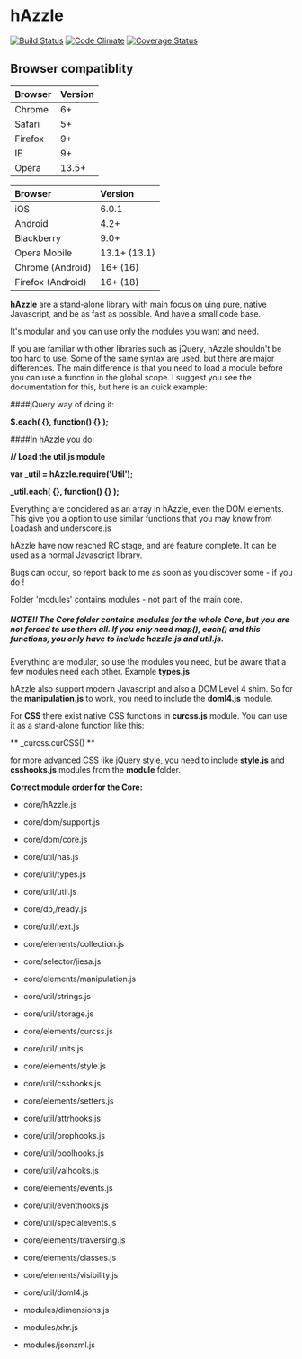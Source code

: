 hAzzle
======

[![Build Status](https://travis-ci.org/hazzlejs/hAzzleJS.svg?branch=master)](https://travis-ci.org/hazzlejs/hAzzleJS) [![Code Climate](https://codeclimate.com/github/hazzlejs/hAzzleJS.png)](https://codeclimate.com/github/hazzlejs/hAzzleJS) [![Coverage Status](https://coveralls.io/repos/mehranhatami/hAzzleJS/badge.png?branch=master)](https://coveralls.io/r/mehranhatami/hAzzleJS?branch=master)

Browser compatiblity
--------------------

<table>
<thead>
<tr>
<th id="browser" style="text-align:left;"> Browser </th>
<th id="version" style="text-align:left;"> Version </th>
</tr>
</thead>

<tbody>
<tr>
<td style="text-align:left;"> Chrome  </td>
<td style="text-align:left;">6+       </td>
</tr>

<tr>
<td style="text-align:left;"> Safari  </td>
<td style="text-align:left;">5+       </td>
</tr>

<tr>
<td style="text-align:left;"> Firefox </td>
<td style="text-align:left;">9+       </td>
</tr>

<tr>
<td style="text-align:left;"> IE      </td>
<td style="text-align:left;">9+       </td>
</tr>

<tr>
<td style="text-align:left;"> Opera   </td>
<td style="text-align:left;">13.5+    </td>
</tr>

</tbody>
</table>

<table>
<thead>
<tr>
<th id="browser" style="text-align:left;"> Browser           </th>
<th id="version" style="text-align:left;"> Version      </th>
</tr>
</thead>

<tbody>
<tr>
<td style="text-align:left;"> iOS               </td>
<td style="text-align:left;"> 6.0.1 </td>
</tr>

<tr>
<td style="text-align:left;"> Android           </td>
<td style="text-align:left;"> 4.2+         </td>
</tr>

<tr>
<td style="text-align:left;"> Blackberry        </td>
<td style="text-align:left;"> 9.0+          </td>
</tr>

<tr>
<td style="text-align:left;"> Opera Mobile      </td>
<td style="text-align:left;"> 13.1+ (13.1) </td>
</tr>

<tr>
<td style="text-align:left;"> Chrome (Android)  </td>
<td style="text-align:left;"> 16+ (16)     </td>
</tr>

<tr>
<td style="text-align:left;"> Firefox (Android) </td>
<td style="text-align:left;"> 16+ (18)     </td>
</tr>

</tbody>
</table>

**hAzzle** are a stand-alone library with main focus on uing pure, native Javascript, and be as fast as possible. And have a small code base.

It's modular and you can use only the modules you want and need.

If you are familiar with other libraries such as jQuery, hAzzle shouldn't be too hard to use. Some of the same syntax are used, but there are major differences. The main difference is that you need to load a module before you can use a function in the global scope. I suggest you see the documentation for this, but here is an quick example:

####jQuery way of doing it:

**$.each( {}, function() {} );**

####In hAzzle you do:

**// Load the util.js module**

**var _util = hAzzle.require('Util');**

**_util.each( {}, function() {} );**

Everything are concidered as an array in hAzzle, even the DOM elements. This give you a option to use
similar functions that you may know from Loadash and underscore.js

hAzzle have now reached RC stage, and are feature complete. It can be used as a normal Javascript library.

Bugs can occur, so report back to me as soon as you discover some - if you do !

Folder 'modules' contains modules - not part of the main core.

##### NOTE!! The **Core folder** contains modules for the whole Core, but you are not forced to use them all. If you only need **map()**, **each()** and this functions, you **only** have to include **hazzle.js** and **util.js**. 

Everything are modular, so use the modules you need, but be aware that a few modules need each other. Example **types.js**

hAzzle also support modern Javascript and also a DOM Level 4 shim. So for the **manipulation.js** to work, you need to include the **doml4.js** module.

For **CSS** there exist native CSS functions in **curcss.js** module. You can use it as a stand-alone function like this:

**  _curcss.curCSS() **

for more advanced CSS like jQuery style, you need to include **style.js** and **csshooks.js** modules from the **module** folder.


**Correct module order for the Core:**

* core/hAzzle.js 
* core/dom/support.js 
* core/dom/core.js 
* core/util/has.js 
* core/util/types.js 
* core/util/util.js 
* core/dp,/ready.js 
* core/util/text.js 
* core/elements/collection.js 
* core/selector/jiesa.js 
* core/elements/manipulation.js 
* core/util/strings.js 
* core/util/storage.js 
* core/elements/curcss.js 
* core/util/units.js 
* core/elements/style.js 
* core/util/csshooks.js 
* core/elements/setters.js 
* core/util/attrhooks.js 
* core/util/prophooks.js 
* core/util/boolhooks.js 
* core/util/valhooks.js 
* core/elements/events.js 
* core/util/eventhooks.js 
* core/util/specialevents.js 
* core/elements/traversing.js 
* core/elements/classes.js 
* core/elements/visibility.js 
* core/util/doml4.js 

* modules/dimensions.js 
* modules/xhr.js 
* modules/jsonxml.js 
